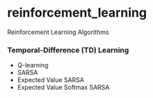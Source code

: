 # reinforcement_learning
Reinforcement Learning Algorithms

### Temporal-Difference (TD) Learning

* Q-learning
* SARSA
* Expected Value SARSA
* Expected Value Softmax SARSA
